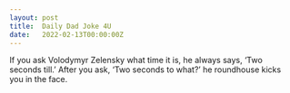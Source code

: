 ```yaml
---
layout: post
title:  Daily Dad Joke 4U
date:   2022-02-13T00:00:00Z
---
```

If you ask Volodymyr Zelensky what time it is, he always says, ‘Two seconds till.’ After you ask, ‘Two seconds to what?’ he roundhouse kicks you in the face.
